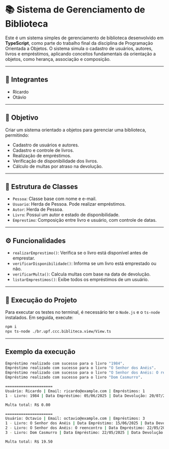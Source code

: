 # 📚 Sistema de Gerenciamento de Biblioteca

Este é um sistema simples de gerenciamento de biblioteca desenvolvido em **TypeScript**, como parte do trabalho final da disciplina de Programação Orientada a Objetos. O sistema simula o cadastro de usuários, autores, livros e empréstimos, aplicando conceitos fundamentais da orientação a objetos, como herança, associação e composição.

---

## 👥 Integrantes

- Ricardo
- Otávio

---

## 🎯 Objetivo

Criar um sistema orientado a objetos para gerenciar uma biblioteca, permitindo:

- Cadastro de usuários e autores.
- Cadastro e controle de livros.
- Realização de empréstimos.
- Verificação de disponibilidade dos livros.
- Cálculo de multas por atraso na devolução.

---

## 🧱 Estrutura de Classes

- `Pessoa`: Classe base com nome e e-mail.
- `Usuario`: Herda de Pessoa. Pode realizar empréstimos.
- `Autor`: Herda de Pessoa.
- `Livro`: Possui um autor e estado de disponibilidade.
- `Emprestimo`: Composição entre livro e usuário, com controle de datas.

---

## ⚙️ Funcionalidades

- `realizarEmprestimo()`: Verifica se o livro está disponível antes de emprestar.
- `verificarDisponibilidade()`: Informa se um livro está emprestado ou não.
- `verificarMulta()`: Calcula multas com base na data de devolução.
- `listarEmprestimos()`: Exibe todos os empréstimos de um usuário.

---

## 🧪 Execução do Projeto

Para executar os testes no terminal, é necessário ter o `Node.js` e o `ts-node` instalados. Em seguida, execute:

```bash
npm i
npx ts-node ./br.upf.ccc.bibliteca.view/View.ts
```

---

## Exemplo da execução

```bash
Empréstimo realizado com sucesso para o livro "1984".
Empréstimo realizado com sucesso para o livro "O Senhor dos Anéis".
Empréstimo realizado com sucesso para o livro "O Senhor dos Anéis: O reencontro".
Empréstimo realizado com sucesso para o livro "Dom Casmurro".

=====================
Usuário: Ricardo | Email: ricardo@example.com | Empréstimos: 1
1 - Livro: 1984 | Data Empréstimo: 05/06/2025 | Data Devolução: 20/07/2025

Multa total: R$ 0.00

=====================
Usuário: Octavio | Email: octavio@example.com | Empréstimos: 3
1 - Livro: O Senhor dos Anéis | Data Empréstimo: 15/06/2025 | Data Devolução: 02/07/2025
2 - Livro: O Senhor dos Anéis: O reencontro | Data Empréstimo: 22/05/2025 | Data Devolução: 23/05/2025
3 - Livro: Dom Casmurro | Data Empréstimo: 22/05/2025 | Data Devolução: 23/05/2025

Multa total: R$ 19.50
```
